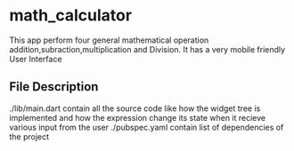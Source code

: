 # math_calculator

This app perform four general mathematical operation addition,subraction,multiplication and Division. It has a very mobile friendly User Interface

## File Description
./lib/main.dart contain all the source code like how the widget tree is implemented and how the expression change its state when it recieve various input from the user
./pubspec.yaml contain list of dependencies of the project 
